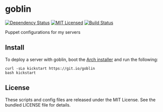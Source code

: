 goblin
=========

[![Dependency Status](https://img.shields.io/gemnasium/halyard/goblin.svg)](https://gemnasium.com/halyard/goblin)
[![MIT Licensed](http://img.shields.io/badge/license-MIT-green.svg?style=flat)](https://tldrlegal.com/license/mit-license)
[![Build Status](https://img.shields.io/circleci/project/halyard/goblin/master.svg)](https://circleci.com/gh/halyard/goblin)

Puppet configurations for my servers

## Install

To deploy a server with goblin, boot the [Arch installer](https://www.archlinux.org/download/) and run the following:

```
curl -sLo kickstart https://git.io/goblin
bash kickstart
```

## License

These scripts and config files are released under the MIT License. See the bundled LICENSE file for details.

